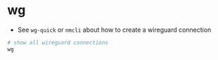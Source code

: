 # wg

- See `wg-quick` or `nmcli` about how to create a wireguard connection

```sh
# show all wireguard connections
wg
```

